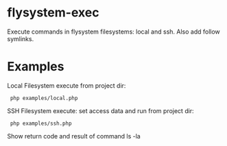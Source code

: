 # flysystem-exec
Execute commands in flysystem filesystems: local and ssh. Also add follow symlinks.

# Examples
Local Filesystem execute from project dir:

<code> php examples/local.php </code>

SSH Filesystem execute: set access data and run from project dir:

<code> php examples/ssh.php </code>

Show return code and result of command ls -la

